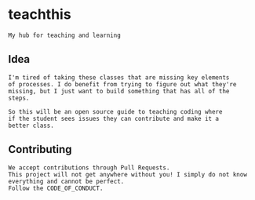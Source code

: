 # teachthis
    My hub for teaching and learning

## Idea
    I'm tired of taking these classes that are missing key elements
    of processes. I do benefit from trying to figure out what they're
    missing, but I just want to build something that has all of the
    steps.

    So this will be an open source guide to teaching coding where
    if the student sees issues they can contribute and make it a
    better class.

## Contributing
    We accept contributions through Pull Requests.
    This project will not get anywhere without you! I simply do not know
    everything and cannot be perfect.
    Follow the CODE_OF_CONDUCT.